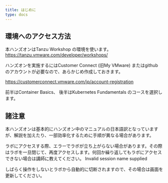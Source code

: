 ```yaml
---
title: はじめに
type: docs
---
```


## 環境へのアクセス方法

本ハンズオンはTanzu Workshop の環境を使います。  
https://tanzu.vmware.com/developer/workshops/

ハンズオンを実施するにはCustomer Connect (旧My VMware) またはgithub のアカウントが必要なので、あらかじめ作成しておきます。

https://customerconnect.vmware.com/jp/account-registration


前半はContainer Basics、 後半はKubernetes Fundamentals のコースを選択します。

## 諸注意

本ハンズオンは基本的にハンズオン中のマニュアルの日本語訳となっていますが、解説を加えたり、一部効率化するために手順が異なる場合があります。

ラボにアクセスする際、エラーでラボが立ち上がらない場合があります。その際はラボを一旦閉じて、再度アクセスします。何回か繰り返してもラボにアクセスできない場合は講師に教えてください。
Invalid session name supplied

しばらく操作をしないとラボから自動的に切断されますので、その場合は画面を更新してください。

